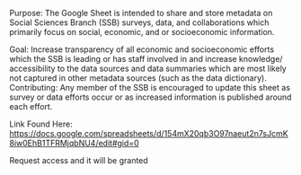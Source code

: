 Purpose: The Google Sheet is intended to share and store metadata on Social Sciences Branch (SSB) surveys, data, and collaborations which primarily focus on social, economic, and or socioeconomic information.

Goal: Increase transparency of all economic and socioeconomic efforts which the SSB is leading or has staff involved in and increase knowledge/ accessibility to the data sources and data summaries which are most likely not captured in other metadata sources (such as the data dictionary).
Contributing: Any member of the SSB is encouraged to update this sheet as survey or data efforts occur or as increased information is published around each effort.

Link Found Here: https://docs.google.com/spreadsheets/d/154mX20qb3O97naeut2n7sJcmK8iw0EhB1TFRMjqbNU4/edit#gid=0

Request access and it will be granted




